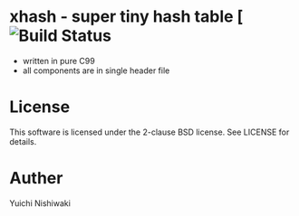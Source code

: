 # xhash - super tiny hash table [![Build Status](https://travis-ci.org/wasaibz/xhash.png)

- written in pure C99
- all components are in single header file

# License

This software is licensed under the 2-clause BSD license. See LICENSE for details.

# Auther

Yuichi Nishiwaki

